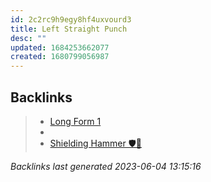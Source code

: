 ```yaml
---
id: 2c2rc9h9egy8hf4uxvourd3
title: Left Straight Punch
desc: ""
updated: 1684253662077
created: 1680799056987
---
```


## Backlinks

> - [Long Form 1](..\forms\long-form-1.md)
> - [](..\techniques\reversing-mace.md)
> - [Shielding Hammer 🛡️🔨](..\techniques\shielding-hammer.md)

_Backlinks last generated 2023-06-04 13:15:16_
